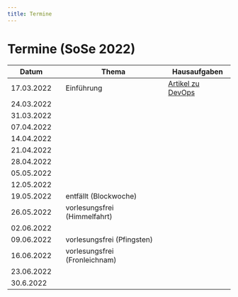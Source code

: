 ```yaml
---
title: Termine
---
```


# Termine (SoSe 2022) 

| Datum | | Thema | Hausaufgaben|
|---|---|---|---|
| 17.03.2022 | | Einführung | [Artikel zu DevOps](../../hausaufgaben/kasteleiner) |
| 24.03.2022 | |  ||
| 31.03.2022 | |  ||
| 07.04.2022 | |  ||
| 14.04.2022 | |  ||
| 21.04.2022 | |  ||
| 28.04.2022 | |  || 
| 05.05.2022 | |  ||
| 12.05.2022 | |  ||
| 19.05.2022 | | entfällt (Blockwoche) ||
| 26.05.2022 | | vorlesungsfrei (Himmelfahrt) ||
| 02.06.2022 | |  ||
| 09.06.2022 | | vorlesungsfrei (Pfingsten) ||
| 16.06.2022 | | vorlesungsfrei (Fronleichnam) ||
| 23.06.2022 | |  ||
| 30.6.2022 | |  ||